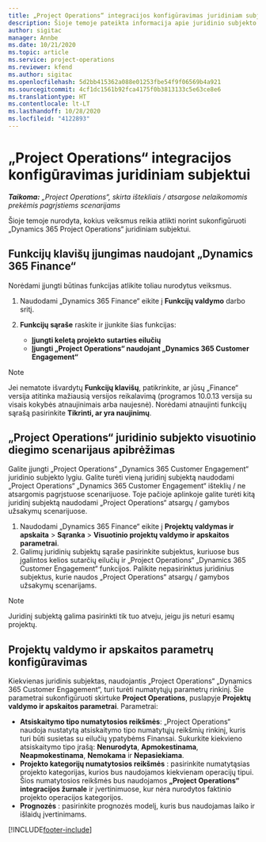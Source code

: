 ```yaml
---
title: „Project Operations“ integracijos konfigūravimas juridiniam subjektui
description: Šioje temoje pateikta informacija apie juridinio subjekto integracijos nustatymą naudojant „Project Operations“.
author: sigitac
manager: Annbe
ms.date: 10/21/2020
ms.topic: article
ms.service: project-operations
ms.reviewer: kfend
ms.author: sigitac
ms.openlocfilehash: 5d2bb415362a088e01253fbe54f9f06569b4a921
ms.sourcegitcommit: 4cf1dc1561b92fca4175f0b3813133c5e63ce8e6
ms.translationtype: HT
ms.contentlocale: lt-LT
ms.lasthandoff: 10/28/2020
ms.locfileid: "4122893"
---
```

# <a name="configure-project-operations-integration-per-legal-entity"></a>„Project Operations“ integracijos konfigūravimas juridiniam subjektui 

_**Taikoma:** „Project Operations“, skirta ištekliais / atsargose nelaikomomis prekėmis pagrįstiems scenarijams_

Šioje temoje nurodyta, kokius veiksmus reikia atlikti norint sukonfigūruoti „Dynamics 365 Project Operations“ juridiniam subjektui.

## <a name="enable-feature-keys-in-dynamics-365-finance"></a>Funkcijų klavišų įjungimas naudojant „Dynamics 365 Finance“

Norėdami įjungti būtinas funkcijas atlikite toliau nurodytus veiksmus.

1. Naudodami „Dynamics 365 Finance“ eikite į **Funkcijų valdymo** darbo sritį.
2. **Funkcijų sąraše** raskite ir įjunkite šias funkcijas:
  
    - **Įjungti keletą projekto sutarties eilučių**
    - **Įjungti „Project Operations“ naudojant „Dynamics 365 Customer Engagement“**

> [!NOTE]
> Jei nematote išvardytų **Funkcijų klavišų**, patikrinkite, ar jūsų „Finance“ versija atitinka mažiausią versijos reikalavimą (programos 10.0.13 versija su visais kokybės atnaujinimais arba naujesnė). Norėdami atnaujinti funkcijų sąrašą pasirinkite **Tikrinti, ar yra naujinimų**.

## <a name="define-the-project-operations-deployment-scenario-for-a-legal-entity"></a>„Project Operations“ juridinio subjekto visuotinio diegimo scenarijaus apibrėžimas

Galite įjungti „Project Operations“ „Dynamics 365 Customer Engagement“ juridinio subjekto lygiu. Galite turėti vieną juridinį subjektą naudodami „Project Operations“ „Dynamics 365 Customer Engagement“ išteklių / ne atsargomis pagrįstuose scenarijuose. Toje pačioje aplinkoje galite turėti kitą juridinį subjektą naudodami „Project Operations“ atsargų / gamybos užsakymų scenarijuose.

1. Naudodami „Dynamics 365 Finance“ eikite į **Projektų valdymas ir apskaita** > **Sąranka** > **Visuotinio projektų valdymo ir apskaitos parametrai**.
2. Galimų juridinių subjektų sąraše pasirinkite subjektus, kuriuose bus įgalintos kelios sutarčių eilučių ir „Project Operations“ „Dynamics 365 Customer Engagement“ funkcijos. Palikite nepasirinktus juridinius subjektus, kurie naudos „Project Operations“ atsargų / gamybos užsakymų scenarijams.

> [!NOTE]
> Juridinį subjektą galima pasirinkti tik tuo atveju, jeigu jis neturi esamų projektų.

## <a name="configure-project-management-and-accounting-parameters"></a>Projektų valdymo ir apskaitos parametrų konfigūravimas

Kiekvienas juridinis subjektas, naudojantis „Project Operations“ „Dynamics 365 Customer Engagement“, turi turėti numatytųjų parametrų rinkinį. Šie parametrai sukonfigūruoti skirtuke **Project Operations**, puslapyje **Projektų valdymo ir apskaitos parametrai**. Parametrai:

  - **Atsiskaitymo tipo numatytosios reikšmės**: „Project Operations“ naudoja nustatytą atsiskaitymo tipo numatytųjų reikšmių rinkinį, kuris turi būti susietas su eilučių ypatybėms Finansai. Sukurkite kiekvieno atsiskaitymo tipo įrašą: **Nenurodyta**, **Apmokestinama**, **Neapmokestinama**, **Nemokama** ir **Nepasiekiama**.
  - **Projekto kategorijų numatytosios reikšmės** : pasirinkite numatytąsias projekto kategorijas, kurios bus naudojamos kiekvienam operacijų tipui. Šios numatytosios reikšmės bus naudojamos **„Project Operations“ integracijos žurnale** ir įvertinimuose, kur nėra nurodytos faktinio projekto operacijos kategorijos.
  - **Prognozės** : pasirinkite prognozės modelį, kuris bus naudojamas laiko ir išlaidų įvertinimams.


[!INCLUDE[footer-include](../includes/footer-banner.md)]